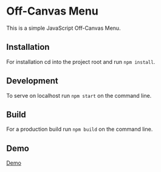 # Off-Canvas Menu

This is a simple JavaScript Off-Canvas Menu.

## Installation

For installation cd into the project root and run `npm install`.

## Development

To serve on localhost run `npm start` on the command line.

## Build

For a production build run `npm build` on the command line.

## Demo

[Demo](http://off-canvas-menu.mgnmrt.com)
